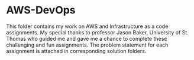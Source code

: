 # AWS-DevOps
This folder contains my work on AWS and Infrastructure as a code assignments. My special thanks to professor Jason Baker, University of St. Thomas who guided me and gave me a chance to complete these challenging and fun assignments.
The problem statement for each assignment is attached in corresponding solution folders.
